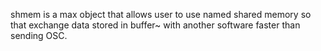 shmem is a max object that allows user to use named shared memory so that exchange data stored in buffer~ with another software faster than sending OSC.

